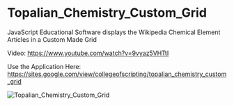 # Topalian_Chemistry_Custom_Grid
JavaScript Educational Software displays the Wikipedia Chemical Element Articles in a Custom Made Grid

Video: https://www.youtube.com/watch?v=9vyaz5VHTtI

Use the Application Here: https://sites.google.com/view/collegeofscripting/topalian_chemistry_custom_grid

![Topalian_Chemistry_Custom_Grid](https://pbs.twimg.com/media/F0HT9xWXsAA3-ib?format=jpg&name=large)
